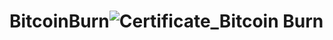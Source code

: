 # BitcoinBurn![Certificate_Bitcoin Burn](https://user-images.githubusercontent.com/81981737/147589161-43a73187-ed3c-4418-830f-33d71270291d.jpg)
